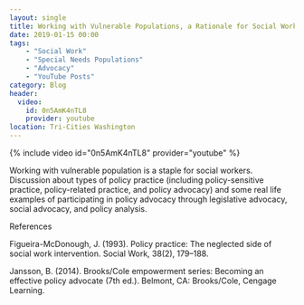 ```yaml
---
layout: single
title: Working with Vulnerable Populations, a Rationale for Social Work Policy Practice
date: 2019-01-15 00:00
tags:
    - "Social Work"
    - "Special Needs Populations"
    - "Advocacy"
    - "YouTube Posts"
category: Blog
header:
  video:
    id: 0n5AmK4nTL8
    provider: youtube
location: Tri-Cities Washington
---
```


{% include video id="0n5AmK4nTL8" provider="youtube" %}

Working with vulnerable population is a staple for social workers. Discussion about types of policy practice (including policy-sensitive practice, policy-related practice, and policy advocacy) and some real life examples of participating in policy advocacy through legislative advocacy, social advocacy, and policy analysis.

References

Figueira-McDonough, J. (1993). Policy practice: The neglected side of social work intervention. Social Work, 38(2), 179–188.

Jansson, B. (2014). Brooks/Cole empowerment series: Becoming an effective policy advocate (7th ed.). Belmont, CA: Brooks/Cole, Cengage Learning.